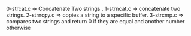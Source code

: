 0-strcat.c => Concatenate Two strings .
1-strncat.c => concatenate two strings.
2-strncpy.c => copies a string to a specific buffer.
3-strcmp.c => compares two strings and return 0 if they are equal and another number otherwise
